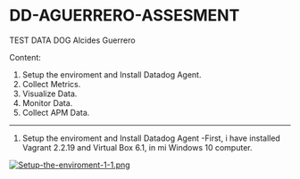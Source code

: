 # DD-AGUERRERO-ASSESMENT
TEST DATA DOG
Alcides Guerrero

Content:
1. Setup the enviroment and Install Datadog Agent.
2. Collect Metrics.
3. Visualize Data.
4. Monitor Data.
5. Collect APM Data.
------------------------------------------------------------------------------------------------------------------------------------------------------------------------------

1. Setup the enviroment and Install Datadog Agent
-First, i have installed Vagrant 2.2.19 and Virtual Box 6.1, in mi Windows 10 computer.

[![Setup-the-enviroment-1-1.png](https://i.postimg.cc/MT5qnL3k/Setup-the-enviroment-1-1.png)](https://postimg.cc/ygDw5Lzn)
